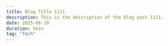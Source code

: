 ```yaml
---
title: Blog Title 1111
description: This is the description of the blog post 1111.
date: 2025-06-10
duration: 5min
tag: "Tech"
---
```

